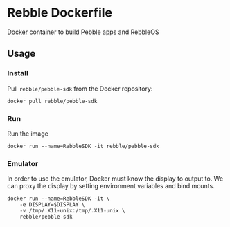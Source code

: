 # Rebble Dockerfile

[Docker](http://docker.com) container to build Pebble apps and RebbleOS


## Usage

### Install

Pull `rebble/pebble-sdk` from the Docker repository:

    docker pull rebble/pebble-sdk


### Run

Run the image

    docker run --name=RebbleSDK -it rebble/pebble-sdk

### Emulator

In order to use the emulator, Docker must know the display to output to.
We can proxy the display by setting environment variables and bind mounts.

    docker run --name=RebbleSDK -it \
        -e DISPLAY=$DISPLAY \
        -v /tmp/.X11-unix:/tmp/.X11-unix \
        rebble/pebble-sdk
